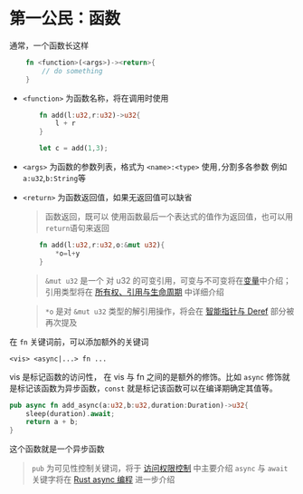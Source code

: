 # 第一公民：函数

通常，一个函数长这样

```rust
    fn <function>(<args>)-><return>{
        // do something
    }
```

- `<function>` 为函数名称，将在调用时使用

  ```rust
      fn add(l:u32,r:u32)->u32{
          l + r
      }

      let c = add(1,3);
  ```

- `<args>` 为函数的参数列表，格式为 `<name>:<type>` 使用`,`分割多各参数
  例如`a:u32`,`b:String`等
- `<return>` 为函数返回值，如果无返回值可以缺省

  > 函数返回，既可以 使用函数最后一个表达式的值作为返回值，也可以用`return`语句来返回

  ```rust
      fn add(l:u32,r:u32,o:&mut u32){
          *o=l+y
      }
  ```

  > `&mut u32` 是一个 对 u32 的可变引用，可变与不可变将在[变量]()中介绍；引用类型将在 [所有权、引用与生命周期]() 中详细介绍

  > `*o` 是对 `&mut u32` 类型的解引用操作，将会在 [智能指针与 Deref]() 部分被再次提及

在 `fn` 关键词前，可以添加额外的关键词

`<vis> <async|...> fn ...`

vis 是标记函数的访问性， 在 vis 与 fn 之间的是额外的修饰。比如 `async` 修饰就是标记该函数为异步函数，`const` 就是标记该函数可以在编译期确定其值等。

```rust
pub async fn add_async(a:u32,b:u32,duration:Duration)->u32{
    sleep(duration).await;
    return a + b;
}
```

这个函数就是一个异步函数
> `pub` 为可见性控制关键词，将于 [访问权限控制]() 中主要介绍
> `async` 与 `await` 关键字将在 [Rust async 编程]() 进一步介绍
